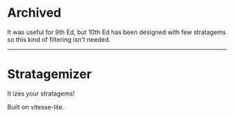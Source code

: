 # Archived

It was useful for 9th Ed, but 10th Ed has been designed with few stratagems so this kind of filtering isn't needed.

---

# Stratagemizer

It izes your stratagems!

Built on vitesse-lite.

